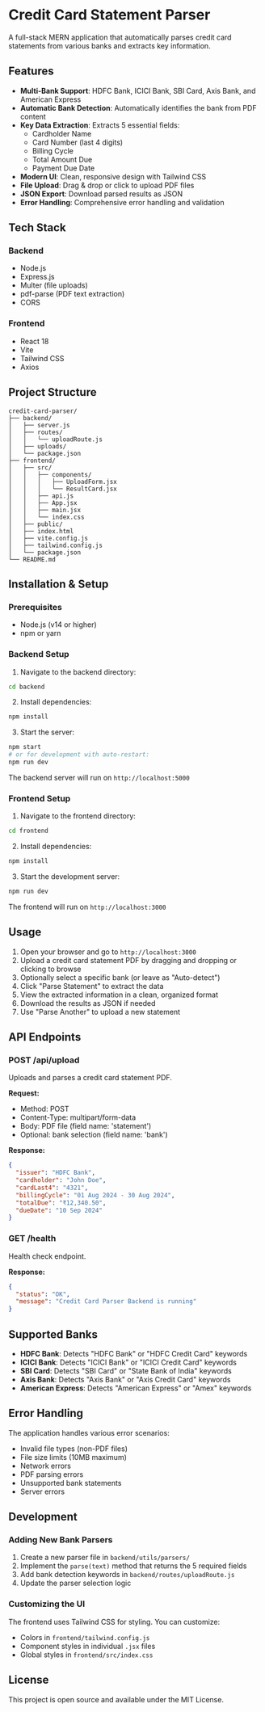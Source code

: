 # Credit Card Statement Parser

A full-stack MERN application that automatically parses credit card statements from various banks and extracts key information.

## Features

- **Multi-Bank Support**: HDFC Bank, ICICI Bank, SBI Card, Axis Bank, and American Express
- **Automatic Bank Detection**: Automatically identifies the bank from PDF content
- **Key Data Extraction**: Extracts 5 essential fields:
  - Cardholder Name
  - Card Number (last 4 digits)
  - Billing Cycle
  - Total Amount Due
  - Payment Due Date
- **Modern UI**: Clean, responsive design with Tailwind CSS
- **File Upload**: Drag & drop or click to upload PDF files
- **JSON Export**: Download parsed results as JSON
- **Error Handling**: Comprehensive error handling and validation

## Tech Stack

### Backend

- Node.js
- Express.js
- Multer (file uploads)
- pdf-parse (PDF text extraction)
- CORS

### Frontend

- React 18
- Vite
- Tailwind CSS
- Axios

## Project Structure

```
credit-card-parser/
├── backend/
│   ├── server.js
│   ├── routes/
│   │   └── uploadRoute.js
│   ├── uploads/
│   └── package.json
├── frontend/
│   ├── src/
│   │   ├── components/
│   │   │   ├── UploadForm.jsx
│   │   │   └── ResultCard.jsx
│   │   ├── api.js
│   │   ├── App.jsx
│   │   ├── main.jsx
│   │   └── index.css
│   ├── public/
│   ├── index.html
│   ├── vite.config.js
│   ├── tailwind.config.js
│   └── package.json
└── README.md
```

## Installation & Setup

### Prerequisites

- Node.js (v14 or higher)
- npm or yarn

### Backend Setup

1. Navigate to the backend directory:

```bash
cd backend
```

2. Install dependencies:

```bash
npm install
```

3. Start the server:

```bash
npm start
# or for development with auto-restart:
npm run dev
```

The backend server will run on `http://localhost:5000`

### Frontend Setup

1. Navigate to the frontend directory:

```bash
cd frontend
```

2. Install dependencies:

```bash
npm install
```

3. Start the development server:

```bash
npm run dev
```

The frontend will run on `http://localhost:3000`

## Usage

1. Open your browser and go to `http://localhost:3000`
2. Upload a credit card statement PDF by dragging and dropping or clicking to browse
3. Optionally select a specific bank (or leave as "Auto-detect")
4. Click "Parse Statement" to extract the data
5. View the extracted information in a clean, organized format
6. Download the results as JSON if needed
7. Use "Parse Another" to upload a new statement

## API Endpoints

### POST /api/upload

Uploads and parses a credit card statement PDF.

**Request:**

- Method: POST
- Content-Type: multipart/form-data
- Body: PDF file (field name: 'statement')
- Optional: bank selection (field name: 'bank')

**Response:**

```json
{
  "issuer": "HDFC Bank",
  "cardholder": "John Doe",
  "cardLast4": "4321",
  "billingCycle": "01 Aug 2024 - 30 Aug 2024",
  "totalDue": "₹12,340.50",
  "dueDate": "10 Sep 2024"
}
```

### GET /health

Health check endpoint.

**Response:**

```json
{
  "status": "OK",
  "message": "Credit Card Parser Backend is running"
}
```

## Supported Banks

- **HDFC Bank**: Detects "HDFC Bank" or "HDFC Credit Card" keywords
- **ICICI Bank**: Detects "ICICI Bank" or "ICICI Credit Card" keywords
- **SBI Card**: Detects "SBI Card" or "State Bank of India" keywords
- **Axis Bank**: Detects "Axis Bank" or "Axis Credit Card" keywords
- **American Express**: Detects "American Express" or "Amex" keywords

## Error Handling

The application handles various error scenarios:

- Invalid file types (non-PDF files)
- File size limits (10MB maximum)
- Network errors
- PDF parsing errors
- Unsupported bank statements
- Server errors

## Development

### Adding New Bank Parsers

1. Create a new parser file in `backend/utils/parsers/`
2. Implement the `parse(text)` method that returns the 5 required fields
3. Add bank detection keywords in `backend/routes/uploadRoute.js`
4. Update the parser selection logic

### Customizing the UI

The frontend uses Tailwind CSS for styling. You can customize:

- Colors in `frontend/tailwind.config.js`
- Component styles in individual `.jsx` files
- Global styles in `frontend/src/index.css`

## License

This project is open source and available under the MIT License.
